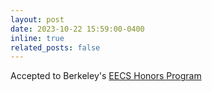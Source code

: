 ```yaml
---
layout: post
date: 2023-10-22 15:59:00-0400
inline: true
related_posts: false
---
```


Accepted to Berkeley's [EECS Honors Program](https://eecs.berkeley.edu/resources/undergrads/honors)

